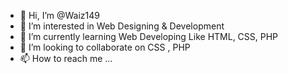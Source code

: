 - 👋 Hi, I’m @Waiz149
- 👀 I’m interested in Web Designing & Development
- 🌱 I’m currently learning Web Developing Like HTML, CSS, PHP
- 💞️ I’m looking to collaborate on CSS , PHP
- 📫 How to reach me ...

<!---
Waiz149/Waiz149 is a ✨ special ✨ repository because its `README.md` (this file) appears on your GitHub profile.
You can click the Preview link to take a look at your changes.
--->
